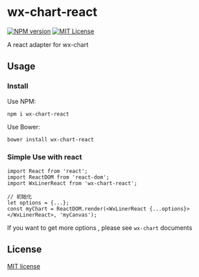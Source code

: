 # wx-chart-react
[![NPM version][npm-version-image]][npm-url]
[![MIT License][license-image]][license-url]

A react adapter for wx-chart

## Usage

### Install

Use NPM:
```
npm i wx-chart-react
```

Use Bower:
```
bower install wx-chart-react
```

### Simple Use with react

```
import React from 'react';
import ReactDOM from 'react-dom';
import WxLinerReact from 'wx-chart-react';

// 初始化
let options = {...};
const myChart = ReactDOM.render(<WxLinerReact {...options}></WxLinerReact>, 'myCanvas');
```

If you want to get more options , please see `wx-chart` documents

## License

[MIT license](http://opensource.org/licenses/MIT)

[license-image]: http://img.shields.io/badge/license-MIT-blue.svg?style=flat
[license-url]: http://opensource.org/licenses/MIT

[npm-url]: https://www.npmjs.com/package/wx-chart-react
[npm-version-image]: http://img.shields.io/npm/v/wx-chart-react.svg?style=flat
[npm-downloads-image]: http://img.shields.io/npm/dm/wx-chart-react.svg?style=flat
